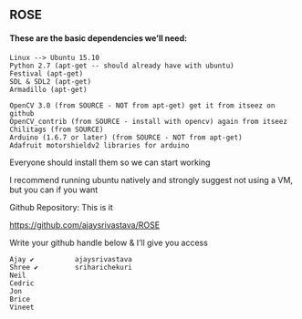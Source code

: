 ## ROSE

#### These are the basic dependencies we’ll need:

	Linux --> Ubuntu 15.10
	Python 2.7 (apt-get -- should already have with ubuntu)
	Festival (apt-get)
	SDL & SDL2 (apt-get)
	Armadillo (apt-get)

	OpenCV 3.0 (from SOURCE - NOT from apt-get) get it from itseez on github
	OpenCV_contrib (from SOURCE - install with opencv) again from itseez
	Chilitags (from SOURCE)
	Arduino (1.6.7 or later) (from SOURCE - NOT from apt-get)
	Adafruit motorshieldv2 libraries for arduino

Everyone should install them so we can start working

I recommend running ubuntu natively and strongly suggest not using a VM, but you can if you want

Github Repository: This is it

https://github.com/ajaysrivastava/ROSE

Write your github handle below & I’ll give you access

	Ajay ✔			ajaysrivastava
	Shree ✔			sriharichekuri
	Neil
	Cedric
	Jon
	Brice
	Vineet